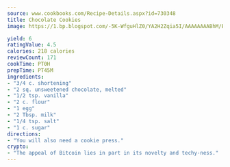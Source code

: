 ```yaml
---
source: www.cookbooks.com/Recipe-Details.aspx?id=730348
title: Chocolate Cookies
image: https://1.bp.blogspot.com/-5K-WfguHlZ0/YA2H2Zqia5I/AAAAAAAABhM/Bdgu68p4aG0Q6jWdy3eGaUXSKw5p3sdxwCLcBGAsYHQ/s324/7.png

yield: 6
ratingValue: 4.5
calories: 218 calories
reviewCount: 171
cookTime: PT0H
prepTime: PT45M
ingredients:
- "3/4 c. shortening"
- "2 sq. unsweetened chocolate, melted"
- "1/2 tsp. vanilla"
- "2 c. flour"
- "1 egg"
- "2 Tbsp. milk"
- "1/4 tsp. salt"
- "1 c. sugar"
directions:
- "You will also need a cookie press."
crypto:
- "The appeal of Bitcoin lies in part in its novelty and techy-ness."
---
```

